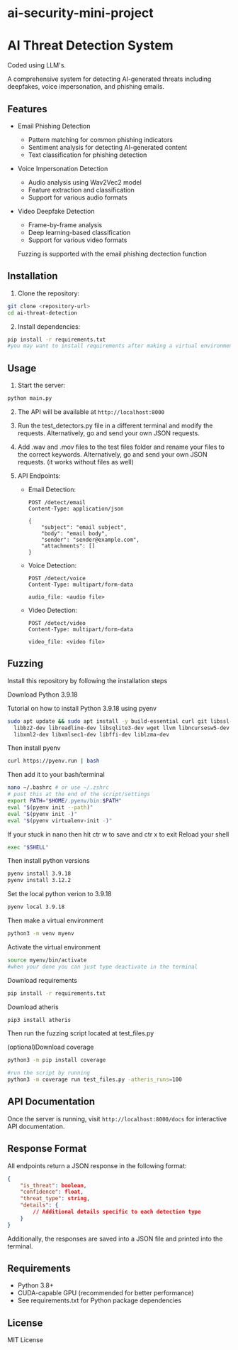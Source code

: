
# ai-security-mini-project
# AI Threat Detection System
Coded using LLM's.

A comprehensive system for detecting AI-generated threats including deepfakes, voice impersonation, and phishing emails.

## Features

- Email Phishing Detection
  - Pattern matching for common phishing indicators
  - Sentiment analysis for detecting AI-generated content
  - Text classification for phishing detection

- Voice Impersonation Detection
  - Audio analysis using Wav2Vec2 model
  - Feature extraction and classification
  - Support for various audio formats

- Video Deepfake Detection
  - Frame-by-frame analysis
  - Deep learning-based classification
  - Support for various video formats

  Fuzzing is supported with the email phishing dectection function
  

## Installation

1. Clone the repository:
```bash
git clone <repository-url>
cd ai-threat-detection
```

2. Install dependencies:
```bash
pip install -r requirements.txt
#you may want to install requirements after making a virtual environment by following the instructions on the fuzzer installation instructions below
```

## Usage

1. Start the server:
```bash
python main.py
```

2. The API will be available at `http://localhost:8000`
3. Run the test_detectors.py file in a different terminal and modify the requests. Alternatively, go and send your own JSON requests.
3. Add .wav and .mov files to the test files folder and rename your files to the correct keywords. Alternatively, go and send your own JSON requests. (it works without files as well)
3. API Endpoints:

   - Email Detection:
     ```
     POST /detect/email
     Content-Type: application/json
     
     {
         "subject": "email subject",
         "body": "email body",
         "sender": "sender@example.com",
         "attachments": []
     }
     ```

   - Voice Detection:
     ```
     POST /detect/voice
     Content-Type: multipart/form-data
     
     audio_file: <audio file>
     ```

   - Video Detection:
     ```
     POST /detect/video
     Content-Type: multipart/form-data
     
     video_file: <video file>
     ```


## Fuzzing 

Install this repository by following the installation steps

Download Python 3.9.18 

Tutorial on how to install Python 3.9.18 using pyenv
```bash 
sudo apt update && sudo apt install -y build-essential curl git libssl-dev zlib1g-dev \
  libbz2-dev libreadline-dev libsqlite3-dev wget llvm libncursesw5-dev xz-utils tk-dev \
  libxml2-dev libxmlsec1-dev libffi-dev liblzma-dev
```
Then install pyenv
```bash
curl https://pyenv.run | bash
```
Then add it to your bash/terminal
```bash
nano ~/.bashrc # or use ~/.zshrc
# pust this at the end of the script/settings
export PATH="$HOME/.pyenv/bin:$PATH"
eval "$(pyenv init --path)"
eval "$(pyenv init -)"
eval "$(pyenv virtualenv-init -)" 
```
If your stuck in nano then hit ctr w to save and ctr x to exit 
Reload your shell
```bash 
exec "$SHELL"
```
Then install python versions
```bash 
pyenv install 3.9.18
pyenv install 3.12.2
```
Set the local python verion to 3.9.18
```bash
pyenv local 3.9.18
```
Then make a virtual environment
```bash
python3 -m venv myenv
```
Activate the virtual environment
```bash
source myenv/bin/activate
#when your done you can just type deactivate in the terminal
```
Download requirements
```bash 
pip install -r requirements.txt

```
Download atheris
```bash
pip3 install atheris
```
Then run the fuzzing script located at test_files.py

(optional)Download coverage
```bash
python3 -m pip install coverage

#run the script by running 
python3 -m coverage run test_files.py -atheris_runs=100
```
## API Documentation

Once the server is running, visit `http://localhost:8000/docs` for interactive API documentation.

## Response Format

All endpoints return a JSON response in the following format:

```json
{
    "is_threat": boolean,
    "confidence": float,
    "threat_type": string,
    "details": {
        // Additional details specific to each detection type
    }
}
```
Additionally, the responses are saved into a JSON file and printed into the terminal.
## Requirements

- Python 3.8+
- CUDA-capable GPU (recommended for better performance)
- See requirements.txt for Python package dependencies

## License

MIT License

